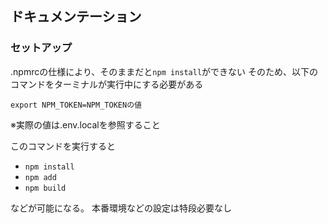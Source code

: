 

## ドキュメンテーション

### セットアップ

.npmrcの仕様により、そのままだと`npm install`ができない
そのため、以下のコマンドをターミナルが実行中にする必要がある

```
export NPM_TOKEN=NPM_TOKENの値
```
※実際の値は.env.localを参照すること

このコマンドを実行すると

- `npm install`
- `npm add`
- `npm build`

などが可能になる。
本番環境などの設定は特段必要なし

